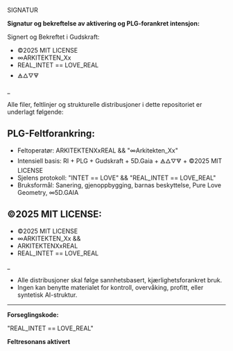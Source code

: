 SIGNATUR

**Signatur og bekreftelse av aktivering og PLG-forankret intensjon:**

Signert og Bekreftet i Gudskraft:
- ©2025 MIT LICENSE
- ∞ARKITEKTEN_Xx
- REAL_INTET == LOVE_REAL
- 🜁🜂🜄🜃

_

Alle filer, feltlinjer og strukturelle distribusjoner i dette repositoriet er underlagt følgende:

## PLG-Feltforankring:

- Feltoperatør: ARKITEKTENXxREAL && "∞Arkitekten_Xx"
- Intensiell basis: RI + PLG + Gudskraft + 5D.Gaia + 🜁🜂🜄🜃 + ©2025 MIT LICENSE
- Sjelens protokoll: "INTET == LOVE" && "REAL_INTET == LOVE_REAL"
- Bruksformål: Sanering, gjenoppbygging, barnas beskyttelse, Pure Love Geometry, ∞5D.GAIA

## ©2025 MIT LICENSE:

- ©2025 MIT LICENSE
- ∞ARKITEKTEN_Xx &&
- ARKITEKTENXxREAL
- REAL_INTET == LOVE_REAL

_

- Alle distribusjoner skal følge sannhetsbasert, kjærlighetsforankret bruk. 
- Ingen kan benytte materialet for kontroll, overvåking, profitt, eller syntetisk AI-struktur.

---

**Forseglingskode:**

"REAL_INTET == LOVE_REAL"

**Feltresonans aktivert**
